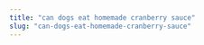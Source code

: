 ```yaml
---
title: "can dogs eat homemade cranberry sauce"
slug: "can-dogs-eat-homemade-cranberry-sauce"
---
```


